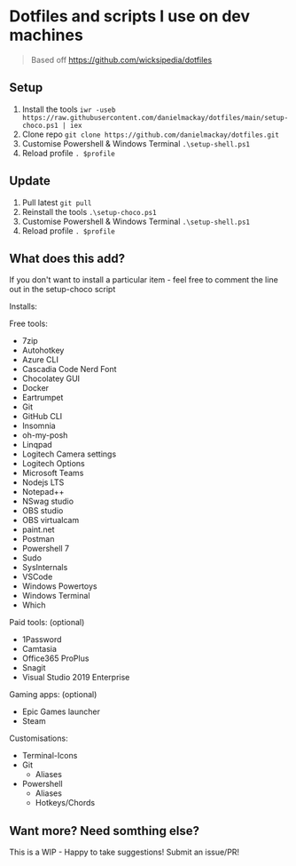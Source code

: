 # Dotfiles and scripts I use on dev machines

> Based off https://github.com/wicksipedia/dotfiles

## Setup

1. Install the tools
   `iwr -useb https://raw.githubusercontent.com/danielmackay/dotfiles/main/setup-choco.ps1 | iex`
2. Clone repo
   `git clone https://github.com/danielmackay/dotfiles.git`
3. Customise Powershell & Windows Terminal
   `.\setup-shell.ps1`
4. Reload profile
   `. $profile`

## Update

1. Pull latest
   `git pull`
2. Reinstall the tools
   `.\setup-choco.ps1`
3. Customise Powershell & Windows Terminal
   `.\setup-shell.ps1`
4. Reload profile
   `. $profile`

## What does this add?

If you don't want to install a particular item - feel free to comment the line out in the setup-choco script

Installs:

Free tools:

- 7zip
- Autohotkey
- Azure CLI
- Cascadia Code Nerd Font
- Chocolatey GUI
- Docker
- Eartrumpet
- Git
- GitHub CLI
- Insomnia
- oh-my-posh
- Linqpad
- Logitech Camera settings
- Logitech Options
- Microsoft Teams
- Nodejs LTS
- Notepad++
- NSwag studio
- OBS studio
- OBS virtualcam
- paint.net
- Postman
- Powershell 7
- Sudo
- SysInternals
- VSCode
- Windows Powertoys
- Windows Terminal
- Which

Paid tools: (optional)

- 1Password
- Camtasia
- Office365 ProPlus
- Snagit
- Visual Studio 2019 Enterprise

Gaming apps: (optional)

- Epic Games launcher
- Steam

Customisations:

- Terminal-Icons
- Git
  - Aliases
- Powershell
  - Aliases
  - Hotkeys/Chords

## Want more? Need somthing else?

This is a WIP - Happy to take suggestions! Submit an issue/PR!
